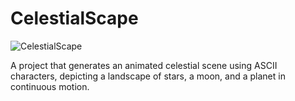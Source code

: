 # CelestialScape
![CelestialScape](https://github.com/exponeciale/CelestialScape/assets/132215795/7aefa6f4-c1e4-4e34-a87a-246f799a75ce)  

A project that generates an animated celestial scene using ASCII characters, depicting a landscape of stars, a moon, and a planet in continuous motion.
